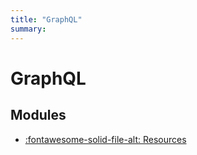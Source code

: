```yaml
---
title: "GraphQL"
summary:
---
```


GraphQL
===

Modules
---

- [:fontawesome-solid-file-alt: Resources](01-resources.md)
